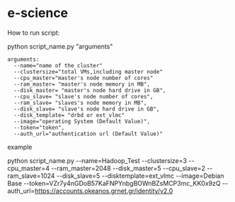 e-science
=========

How to run script:

python script_name.py "arguments"

    arguments: 
      --name="name of the cluster" 
      --clustersize="total VMs,including master node" 
      --cpu_master="master's node number of cores" 
      --ram_master= "master's node memory in MB",  
      --disk_master= "master's node hard drive in GB",  
      --cpu_slave= "slave's node number of cores",  
      --ram_slave= "slaves's node memory in MB",  
      --disk_slave= "slave's node hard drive in GB", 
      --disk_template= "drbd or ext_vlmc" 
      --image="operating System (Default Value)", 
      --token="token", 
      --auth_url="authentication url (Default Value)"

example

python script_name.py --name=Hadoop_Test --clustersize=3 --cpu_master=4 --ram_master=2048 --disk_master=5 --cpu_slave=2 --ram_slave=1024 --disk_slave=5 --disktemplate=ext_vlmc --image=Debian Base --token=VZr7y4nGDoB57KaFNPYnbgBOWnBZsMCP3mc_KK0x9zQ --auth_url=https://accounts.okeanos.grnet.gr/identity/v2.0
